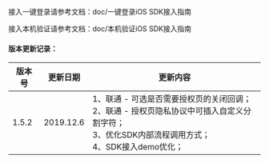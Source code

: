 接入一键登录请参考文档：doc/一键登录iOS SDK接入指南

接入本机验证请参考文档：doc/本机验证iOS SDK接入指南

#### 版本更新记录：

| 版本号 | 更新日期 | 更新内容 |
| ----- | ------- | ------- |
| 1.5.2 | 2019.12.6 | 1、联通 - 可选是否需要授权页的关闭回调；<br>2、联通 - 授权页隐私协议中可插入自定义分割字符；<br>3、优化SDK内部流程调用方式；<br>4、SDK接入demo优化；
